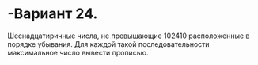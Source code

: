 # -Вариант 24.
Шеснадцатиричные числа, не превышающие 102410 расположенные в порядке убывания. Для каждой такой последовательности максимальное число вывести прописью.
